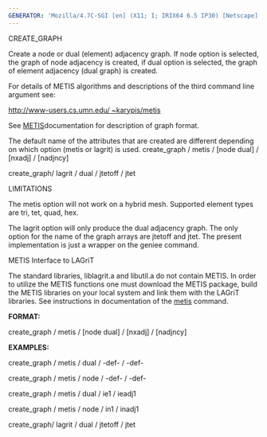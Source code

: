 ```yaml
---
GENERATOR: 'Mozilla/4.7C-SGI [en] (X11; I; IRIX64 6.5 IP30) [Netscape]'
---
```


CREATE\_GRAPH

 Create a node or dual (element) adjacency graph. If node option is
 selected, the graph of node adjacency is created, if dual option is
 selected, the graph of element adjacency (dual graph) is created.

 For details of METIS algorithms and descriptions of the third command
 line argument see:

 [http://www-users.cs.umn.edu/
~karypis/metis](http://www-users.cs.umn.edu/~karypic/metis)

 See [METIS](metis.md)documentation for description of graph format.

 The default name of the attributes that are created are different
 depending on which option (metis or lagrit) is used.
 create\_graph / metis / [node  dual] / [nxadj] / [nadjncy]

 create\_graph/ lagrit / dual / jtetoff / jtet



LIMITATIONS

 The metis option will not work on a hybrid mesh. Supported element
 types are tri, tet, quad, hex.

 The lagrit option will only produce the dual adjacency graph. The only
 option for the name of the graph arrays are jtetoff and jtet. The
 present implementation is just a wrapper on the geniee command.

 METIS Interface to LAGriT

 The standard libraries, liblagrit.a and libutil.a do not contain
 METIS. In order to utilize the METIS functions one must download the
 METIS package, build the METIS libraries on your local system and link
 them with the LAGriT libraries. See instructions in documentation of
 the [metis](metis.md) command.

**FORMAT:**

 create\_graph / metis / [node  dual] / [nxadj] / [nadjncy]

**EXAMPLES:**

 create\_graph / metis / dual / -def- / -def-

 create\_graph / metis / node / -def- / -def-

 create\_graph / metis / dual / ie1 / ieadj1

 create\_graph / metis / node / in1 / inadj1

 create\_graph/ lagrit / dual / jtetoff / jtet
